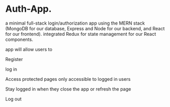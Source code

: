 # Auth-App.
a minimal full-stack login/authorization app using the MERN stack (MongoDB for our database, Express and Node for our backend, and React for our frontend).
integrated Redux for state management for our React components.

app will allow users to

Register

log in

Access protected pages only accessible to logged in users

Stay logged in when they close the app or refresh the page

Log out

